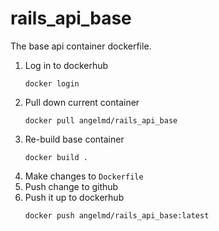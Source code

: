# rails_api_base
The base api container dockerfile.

1. Log in to dockerhub
    ```
    docker login
    ```
1. Pull down current container
    ```
    docker pull angelmd/rails_api_base
    ```
1. Re-build base container
    ```
    docker build .
    ```
1. Make changes to `Dockerfile`
1. Push change to github
1. Push it up to dockerhub
    ```
    docker push angelmd/rails_api_base:latest
    ```
